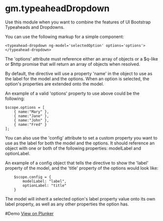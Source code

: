 # gm.typeaheadDropdown

Use this module when you want to combine the features of UI Bootstrap Typeaheads and Dropdowns.

You can use the following markup for a simple component:

    <typeahead-dropdown ng-model='selectedOption' options='options'></typeahead-dropdown>

The 'options' attribute must reference either an array of objects or a $q-like or $http promise that will return an array of objects when resolved.

By default, the directive will use a property 'name' in the object to use as the label for the model and the options. When an option is selected, the option's properties are extended onto the model.

An example of a valid 'options' property to use above could be the following:

    $scope.options = [
  		{ name:"Mary" },
  		{ name:"Jane" },
  		{ name:"John" },
  		{ name:"Fred" }
  	];

You can also use the 'config' attribute to set a custom property you want to use as the label for both the model and the options. It should reference an object with one or both of the following properties: modelLabel and optionLabel.

An example of a config object that tells the directive to show the 'label' property of the model, and the 'title' property of the options would look like:

		$scope.config = {
			modelLabel: "label",
			optionLabel: "title"
		}

The model will inherit a selected option's label property value onto its own label property, as well as any other properties the option has.

#Demo
[View on Plunker](http://plnkr.co/edit/fQYSBO?p=preview)
